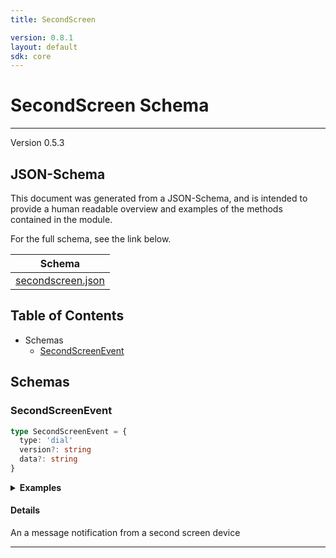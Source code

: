 ```yaml
---
title: SecondScreen

version: 0.8.1
layout: default
sdk: core
---
```

# SecondScreen Schema
---
Version 0.5.3


## JSON-Schema
This document was generated from a JSON-Schema, and is intended to provide a human readable overview and examples of the methods contained in the module.

For the full schema, see the link below.

| Schema |
|--------|
| [secondscreen.json](https://github.com/rdkcentral/firebolt-openrpc/blob/feature/badger-parity/src/schemas/secondscreen.json) |

## Table of Contents
 
 - Schemas
    - [SecondScreenEvent](#secondscreenevent)

## Schemas

### SecondScreenEvent

```typescript
type SecondScreenEvent = {
  type: 'dial'
  version?: string
  data?: string
}
```




<details>
  <summary><b>Examples</b></summary>

```json
```

</details>

#### Details

An a message notification from a second screen device

---


